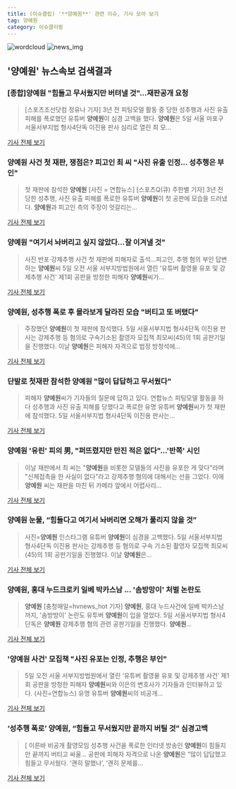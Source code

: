 ```yaml
---
title: (이슈클립) '**양예원**' 관련 이슈, 기사 모아 보기
tag: 양예원
category: 이슈클리핑
---
```

![wordcloud](https://s3.ap-northeast-2.amazonaws.com/lyrics101-wordcloud/2018-09-05-1536118541.png)
![news_img](https://user-images.githubusercontent.com/42597476/44507050-1206f400-a6e4-11e8-8d98-7ffbfebb353f.png)
## **'**양예원**'** 뉴스속보 검색결과
### [종합]**양예원** "힘들고 무서웠지만 버텨낼 것"…재판공개 요청

>[스포츠조선닷컴 정유나 기자] 3년 전 피팅모델 활동 중 당한 성추행과 사진 유출 피해를 폭로했던 유튜버 **양예원**이 심경 고백을 했다. **양예원**은 5일 서울 마포구 서울서부지법 형사4단독 이진용 판사 심리로 열린 최 모...

<a href="http://sports.chosun.com/news/ntype.htm?id=201809060100042450003140&servicedate=20180905" target="_blank">기사 전체 보기</a>

### **양예원** 사건 첫 재판, 쟁점은? 피고인 최 씨 "사진 유출 인정… 성추행은 부인"

>첫 재판에 참석한 **양예원** [사진 = 연합뉴스] [스포츠Q(큐) 주한별 기자] 3년 전 당한 성추행, 사진 유출 피해를 폭로한 유튜버 **양예원**이 첫 공판에 모습을 드러냈다.  **양예원**과 피고인 측의 주장이 엇갈리는...

<a href="http://www.sportsq.co.kr/news/articleView.html?idxno=301516" target="_blank">기사 전체 보기</a>

### **양예원** "여기서 놔버리고 싶지 않았다…잘 이겨낼 것"

>사진 반포·강제추행 사건 첫 재판에 피해자로 출석…피고인, 추행 혐의 부인 답변하는 **양예원**씨 5일 오전 서울 서부지방법원에서 열린 '유튜버 촬영물 유포 및 강제추행 사건' 제1회 공판을 방청한 피해자 **양예원**씨가...

<a href="http://app.yonhapnews.co.kr/YNA/Basic/SNS/r.aspx?c=AKR20180905068700004&did=1195m" target="_blank">기사 전체 보기</a>

### **양예원**, 성추행 폭로 후 몰라보게 달라진 모습 "버티고 또 버텼다"

>주장했던 **양예원**이 첫 재판에 참석했다. 5일 서울서부지법 형사4단독 이진용 판사는 강제추행 등 혐의로 구속기소된 촬영자 모집책 최모씨(45)의 1회 공판기일을 진행했다. 이날 **양예원**은 피해자 자격으로 법정 방청석에...

<a href="http://www.sedaily.com/NewsView/1S4IPF7IDE" target="_blank">기사 전체 보기</a>

### 단발로 첫재판 참석한 **양예원** "많이 답답하고 무서웠다"

>피해자 **양예원**씨가 기자들의 질문에 답하고 있다. 연합뉴스 피팅모델 활동을 하다 성추행과 사진 유출 피해를 당했다고 폭로한 유명 유튜버 **양예원**씨가 첫 재판에 참석했다. 5일 서울서부지법 형사4단독 이진용 판사는...

<a href="http://news20.busan.com/controller/newsController.jsp?newsId=20180905000082" target="_blank">기사 전체 보기</a>

### **양예원** '유린' 피의 男, "퍼뜨렸지만 만진 적은 없다"…'반쪽' 시인

>이날 재판에서 최 씨는 "**양예원**을 비롯한 모델들의 사진을 유포한 게 맞다"라며 "신체접촉을 한 사실이 없다"라고 강제추행 혐의에 대해서는 선을 그었다. 이에 **양예원** 씨는 재판을 마친 뒤 카메라 앞에서 어렵사리...

<a href="http://www.betanews.net:8080/article/904280.html" target="_blank">기사 전체 보기</a>

### **양예원** 눈물, “힘들다고 여기서 놔버리면 오해가 풀리지 않을 것”

>사진=**양예원** 인스타그램 유튜버 **양예원**이 심경을 고백했다. 5일 서울서부지법 형사4단독 이진용 판사는 강제추행 등 혐의로 구속 기소된 촬영자 모집책 최모씨(45)의 1회 공판기일을 진행했다. 이날 **양예원**은...

<a href="http://www.hkbs.co.kr/news/articleView.html?idxno=482673" target="_blank">기사 전체 보기</a>

### **양예원**, 홍대 누드크로키 일베 박카스남 ... '솜방망이' 처벌 논란도

>**양예원** [충청매일=hvnews_hot 기자] **양예원**, 홍대 누드사건에 일베 박카스남까지, '솜방방이' 논란도 유투버 **양예원**이 입을 열었다. 5일 서울서부지법 형사4단독은 **양예원** 강제추행 혐의 관련 공판기일을 진행했다. **양예원**...

<a href="http://www.ccdn.co.kr/news/articleView.html?idxno=538604" target="_blank">기사 전체 보기</a>

### '**양예원** 사건' 모집책 "사진 유포는 인정, 추행은 부인"

>5일 오전 서울 서부지방법원에서 열린 ‘유튜버 촬영물 유포 및 강제추행 사건’ 제1회 공판을 방청한 피해자 **양예원**씨와 이은의 변호사가 기자들과 인터뷰하고 있다. (사진=연합뉴스) 유명 유튜버 **양예원**씨의 비공개...

<a href="http://www.edaily.co.kr/news/newspath.asp?newsid=02637126619337168" target="_blank">기사 전체 보기</a>

### ‘성추행 폭로’ **양예원**, “힘들고 무서웠지만 끝까지 버틸 것” 심경고백

>[ 이른바 비공개 촬영모임 성추행 사건을 폭로한 인터넷 방송인 **양예원**이 힘들지만 끝까지 버티고 싸울... 공판에 피해자 자격으로 나온 **양예원**은 “많이 답답했고 힘들고 무서웠다. ‘괜히 말했나’, ‘괜히 문제를...

<a href="http://www.mydaily.co.kr/new_yk/html/read.php?newsid=201809051209805494&ext=na" target="_blank">기사 전체 보기</a>


